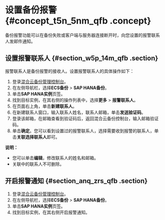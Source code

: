 # 设置备份报警 {#concept_t5n_5nm_qfb .concept}

备份报警功能可以在备份失败或客户端与服务器连接断开时，向您设置的报警联系人发邮件通知。

## 设置报警联系人 {#section_w5p_14m_qfb .section}

报警联系人是备份报警的接收人。设置报警联系人的具体操作如下：

1.  登录[混合云备份管理控制台](https://hbr.console.aliyun.com)。
2.  在左侧导航栏，选择**ECS备份** \> **SAP HANA备份**。
3.  单击**SAP HANA实例**页签。
4.  找到目标实例，在其右侧的操作列表中，选择**更多** \> **报警联系人**。
5.  在页面右上角，单击**新建联系人**。
6.  在新建联系人窗口，输入联系人姓名，联系人邮箱，单击**发送验证码**。
7.  登录该邮箱，在邮箱查看到验证码后，返回混合云备份控制台，输入邮箱验证码。
8.  单击**确定**。您可以看到设置过的报警联系人，选择需要收到报警的联系人，单击**关联选择联系人**即可。

**说明：** 

-   您可以单击**编辑**，修改联系人的姓名和邮箱。
-   关联中的联系人不可删除。

## 开启报警通知 {#section_anq_zrs_qfb .section}

1.  登录[混合云备份管理控制台](https://hbr.console.aliyun.com)。
2.  在左侧导航栏，选择**ECS备份** \> **SAP HANA备份**。
3.  单击**SAP HANA实例**页签。
4.  找到目标实例，在其右侧开启报警通知。

